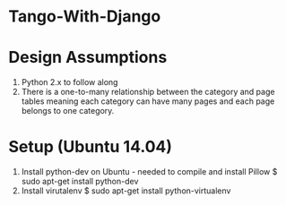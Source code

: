Tango-With-Django
=================

# Design Assumptions
1. Python 2.x to follow along 
2. There is a one-to-many relationship between the category and page tables meaning each category can have many pages and each page belongs to one category.

# Setup (Ubuntu 14.04)
1. Install python-dev on Ubuntu - needed to compile and install Pillow
    $ sudo apt-get install python-dev
2. Install virutalenv
    $ sudo apt-get install python-virtualenv
